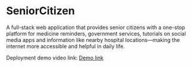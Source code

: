 # SeniorCitizen
A full-stack web application that provides senior citizens with a one-stop platform for medicine reminders, government services, tutorials on social media apps and information like nearby hospital locations—making the internet more accessible and helpful in daily life.



Deployment demo video link: [Demo link](https://mahindraecolecentrale-my.sharepoint.com/:v:/g/personal/se22ucse049_mahindrauniversity_edu_in/EWL-YyDsFBRJiU93-3VkrdIBXqU3tVt7lxjNBGDJCWzbYA?nav=eyJyZWZlcnJhbEluZm8iOnsicmVmZXJyYWxBcHAiOiJPbmVEcml2ZUZvckJ1c2luZXNzIiwicmVmZXJyYWxBcHBQbGF0Zm9ybSI6IldlYiIsInJlZmVycmFsTW9kZSI6InZpZXciLCJyZWZlcnJhbFZpZXciOiJNeUZpbGVzTGlua0NvcHkifX0&e=QaOopN)
